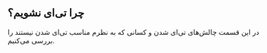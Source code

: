 ## چرا تی‌ای نشویم؟

در این قسمت چالش‌های تی‌ای شدن و کسانی که به نظرم مناسب تی‌ای شدن نیستند را بررسی می‌کنیم.